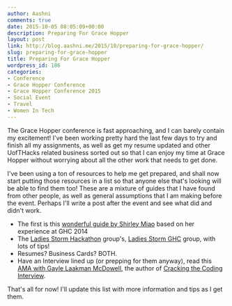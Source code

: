 ```yaml
---
author: Aashni
comments: true
date: 2015-10-05 08:05:09+00:00
description: Preparing For Grace Hopper
layout: post
link: http://blog.aashni.me/2015/10/preparing-for-grace-hopper/
slug: preparing-for-grace-hopper
title: Preparing For Grace Hopper
wordpress_id: 186
categories:
- Conference
- Grace Hopper Conference
- Grace Hopper Conference 2015
- Social Event
- Travel
- Women In Tech
---
```


The Grace Hopper conference is fast approaching, and I can barely contain my excitement! I've been working pretty hard the last few days to try and finish all my assignments, as well as get my resume updated and other UofTHacks related business sorted out so that I can enjoy my time at Grace Hopper without worrying about all the other work that needs to get done.

I've been using a ton of resources to help me get prepared, and shall now start putting those resources in a list so that anyone else that's looking will be able to find them too! These are a mixture of guides that I have found from other people, as well as general assumptions that I am making before the event. Perhaps I'll write a post after the event and see what did and didn't work.

 - The first is this [wonderful guide by Shirley Miao](https://medium.com/@shirlmeow/a-guide-to-navigating-grace-hopper-8a1e7693e37e) based on her experience at GHC 2014
 - The [Ladies Storm Hackathon](https://www.facebook.com/groups/LadiesStormHackathons/?ref=br_tf) group's, [Ladies Storm GHC](https://www.facebook.com/events/368256226701217/) group, with lots of tips!
 - Resumes? Business Cards? BOTH.
 - Have an Interview lined up (or prepping for them anyway), read this [AMA with Gayle Laakman McDowell](https://medium.com/ladies-storm-hackathons/lsh-presents-gayle-laakmann-mcdowell-4a281088c98b), the author of [Cracking the Coding Interview](http://www.amazon.ca/Cracking-Coding-Interview-Programming-Questions/dp/0984782850/ref=sr_1_1?ie=UTF8&qid=1444032585&sr=8-1&keywords=cracking+the+coding+interview).

That's all for now! I'll update this list with more information and tips as I get them.
